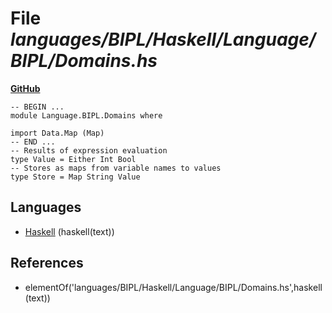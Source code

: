 # File _languages/BIPL/Haskell/Language/BIPL/Domains.hs_
**[GitHub](https://github.com/softlang/yas/blob/master/languages/BIPL/Haskell/Language/BIPL/Domains.hs)**
```
-- BEGIN ...
module Language.BIPL.Domains where

import Data.Map (Map)
-- END ...
-- Results of expression evaluation
type Value = Either Int Bool
-- Stores as maps from variable names to values
type Store = Map String Value
```

## Languages
* [Haskell](../languages/Haskell.md) (haskell(text))

## References
* elementOf('languages/BIPL/Haskell/Language/BIPL/Domains.hs',haskell(text))
